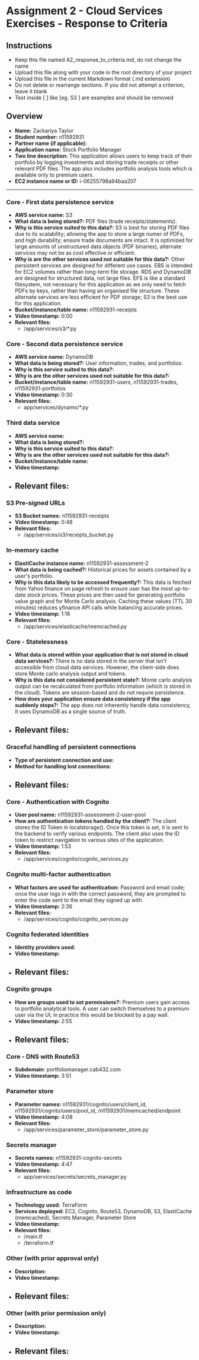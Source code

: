 Assignment 2 - Cloud Services Exercises - Response to Criteria
================================================

Instructions
------------------------------------------------
- Keep this file named A2_response_to_criteria.md, do not change the name
- Upload this file along with your code in the root directory of your project
- Upload this file in the current Markdown format (.md extension)
- Do not delete or rearrange sections.  If you did not attempt a criterion, leave it blank
- Text inside [ ] like [eg. S3 ] are examples and should be removed


Overview
------------------------------------------------

- **Name:** Zackariya Taylor
- **Student number:** n11592931
- **Partner name (if applicable):**
- **Application name:** Stock Portfolio Manager
- **Two line description:** This application allows users to keep track of their portfolio by logging investments and storing trade receipts or other relevant PDF files. The app also includes portfolio analysis tools which is available only to premium users.
- **EC2 instance name or ID:** i-06255798a94baa207

------------------------------------------------

### Core - First data persistence service

- **AWS service name:** S3
- **What data is being stored?:** PDF files (trade receipts/statements).
- **Why is this service suited to this data?:** S3 is best for storing PDF files due to its scalability; allowing the app to store a large numer of PDFs, and high durability; ensure trade documents are intact. It is optimized for large amounts of unstructured data objects (PDF binaries), alternate services may not be as cost effective or efficient.
- **Why is are the other services used not suitable for this data?:** Other persistent services are designed for different use cases. EBS is intended for EC2 volumes rather than long-term file storage. RDS and DynamoDB are designed for structured data, not large files. EFS is like a standard filesystem, not necessary for this application as we only need to fetch PDFs by keys, rather than having an organised file structure. These alternate services are less efficient for PDF storage; S3 is the best use for this application.
- **Bucket/instance/table name:** n11592931-receipts
- **Video timestamp:** 0:00
- **Relevant files:**
    - /app/services/s3/*.py

### Core - Second data persistence service

- **AWS service name:**  DynamoDB
- **What data is being stored?:** User information, trades, and portfolios.
- **Why is this service suited to this data?:**
- **Why is are the other services used not suitable for this data?:**
- **Bucket/instance/table name:** n11592931-users, n11592931-trades, n11592931-portfolios
- **Video timestamp:** 0:30
- **Relevant files:**
    - app/services/dynamo/*.py

### Third data service

- **AWS service name:**
- **What data is being stored?:**
- **Why is this service suited to this data?:**
- **Why is are the other services used not suitable for this data?:**
- **Bucket/instance/table name:**
- **Video timestamp:**
- **Relevant files:**
    -

### S3 Pre-signed URLs

- **S3 Bucket names:** n11592931-receipts
- **Video timestamp:** 0:48
- **Relevant files:**
    - /app/services/s3/receipts_bucket.py

### In-memory cache

- **ElastiCache instance name:** n11592931-assessment-2
- **What data is being cached?:** Historical prices for assets contained by a user's portfolio.
- **Why is this data likely to be accessed frequently?:** This data is fetched from Yahoo finance on page refresh to ensure user has the most up-to-date stock prices. These prices are then used for generating portfolio value graph and for Monte Carlo analysis. Caching these values (TTL 30 minutes) reduces yfinance API calls while balancing accurate prices. 
- **Video timestamp:** 1:16
- **Relevant files:**
    - /app/services/elasticache/memcached.py

### Core - Statelessness

- **What data is stored within your application that is not stored in cloud data services?:** There is no data stored in the server that isn't accessible from cloud data services. However, the client-side does store Monte carlo analysis output and tokens.
- **Why is this data not considered persistent state?:** Monte carlo analysis output can be recalculated from portfolio information (which is stored in the cloud). Tokens are session-based and do not requrie persistence.
- **How does your application ensure data consistency if the app suddenly stops?:** The app does not inherently handle data consistency, it uses DynamoDB as a single source of truth.
- **Relevant files:**
    -

### Graceful handling of persistent connections

- **Type of persistent connection and use:**
- **Method for handling lost connections:**
- **Relevant files:**
    -


### Core - Authentication with Cognito

- **User pool name:** n11592931-assessment-2-user-pool
- **How are authentication tokens handled by the client?:** The client stores the ID Token in localstorage(). Once this token is set, it is sent to the backend to verify various endpoints. The client also uses the ID token to restrict navigation to various sites of the application.
- **Video timestamp:** 1:53
- **Relevant files:**
    - /app/services/cognito/cognito_services.py

### Cognito multi-factor authentication

- **What factors are used for authentication:** Password and email code; once the user logs in with the correct password, they are prompted to enter the code sent to the email they signed up with.
- **Video timestamp:** 2:36
- **Relevant files:**
    - /app/services/cognito/cognito_services.py

### Cognito federated identities

- **Identity providers used:**
- **Video timestamp:**
- **Relevant files:**
    -

### Cognito groups

- **How are groups used to set permissions?:** Premium users gain access to portfolio analytical tools. A user can switch themselves to a premium user via the UI; in practice this would be blocked by a pay wall.
- **Video timestamp:** 2:55
- **Relevant files:**
    - 

### Core - DNS with Route53

- **Subdomain**: portfoliomanager.cab432.com
- **Video timestamp:** 3:51

### Parameter store

- **Parameter names:** n11592931/cognito/users/client_id, n11592931/cognito/users/pool_id, /n11592931/memcached/endpoint
- **Video timestamp:** 4:08
- **Relevant files:**
    - /app/services/parameter_store/parameter_store.py

### Secrets manager

- **Secrets names:** n11592931-cognito-secrets
- **Video timestamp:** 4:47
- **Relevant files:**
    - app/services/secrets/secrets_manager.py

### Infrastructure as code

- **Technology used:** TerraForm
- **Services deployed:** EC2, Cognito, Route53, DynamoDB, S3, ElastiCache (memcached), Secrets Manager, Parameter Store
- **Video timestamp:**
- **Relevant files:**
    - /main.tf
    - /terraform.tf

### Other (with prior approval only)

- **Description:**
- **Video timestamp:**
- **Relevant files:**
    -

### Other (with prior permission only)

- **Description:**
- **Video timestamp:**
- **Relevant files:**
    -

